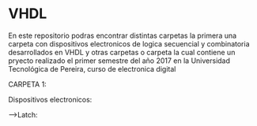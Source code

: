 # VHDL
En este repositorio podras encontrar distintas carpetas la primera una carpeta con dispositivos electronicos
de logica secuencial y combinatoria desarrollados en VHDL y otras carpetas o carpeta la cual contiene un pryecto realizado 
el primer semestre del año 2017 en la Universidad Tecnológica de Pereira, curso de electronica digital

CARPETA 1:

Dispositivos electronicos:

-->Latch: 
